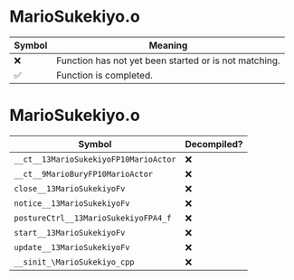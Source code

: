 # MarioSukekiyo.o
| Symbol | Meaning 
| ------------- | ------------- 
| :x: | Function has not yet been started or is not matching. 
| :white_check_mark: | Function is completed. 


# MarioSukekiyo.o
| Symbol | Decompiled? |
| ------------- | ------------- |
| `__ct__13MarioSukekiyoFP10MarioActor` | :x: |
| `__ct__9MarioBuryFP10MarioActor` | :x: |
| `close__13MarioSukekiyoFv` | :x: |
| `notice__13MarioSukekiyoFv` | :x: |
| `postureCtrl__13MarioSukekiyoFPA4_f` | :x: |
| `start__13MarioSukekiyoFv` | :x: |
| `update__13MarioSukekiyoFv` | :x: |
| `__sinit_\MarioSukekiyo_cpp` | :x: |
